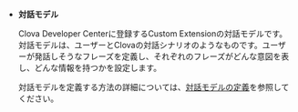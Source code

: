 * **対話モデル**

  Clova Developer Centerに登録するCustom Extensionの対話モデルです。対話モデルは、ユーザーとClovaの対話シナリオのようなものです。ユーザーが発話しそうなフレーズを定義し、それぞれのフレーズがどんな意図を表し、どんな情報を持つかを設定します。

  対話モデルを定義する方法の詳細については、[対話モデルの定義](/Design/Design_Guideline_For_Extension.md#DefineInteractionModel)を参照してください。
